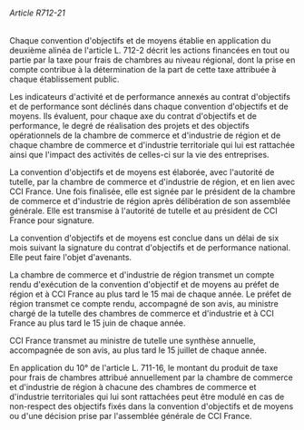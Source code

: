 ###### Article R712-21

Chaque convention d'objectifs et de moyens établie en application du deuxième alinéa de l'article L. 712-2 décrit les actions financées en tout ou partie par la taxe pour frais de chambres au niveau régional, dont la prise en compte contribue à la détermination de la part de cette taxe attribuée à chaque établissement public.

Les indicateurs d'activité et de performance annexés au contrat d'objectifs et de performance sont déclinés dans chaque convention d'objectifs et de moyens. Ils évaluent, pour chaque axe du contrat d'objectifs et de performance, le degré de réalisation des projets et des objectifs opérationnels de la chambre de commerce et d'industrie de région et de chaque chambre de commerce et d'industrie territoriale qui lui est rattachée ainsi que l'impact des activités de celles-ci sur la vie des entreprises.

La convention d'objectifs et de moyens est élaborée, avec l'autorité de tutelle, par la chambre de commerce et d'industrie de région, et en lien avec CCI France. Une fois finalisée, elle est signée par le président de la chambre de commerce et d'industrie de région après délibération de son assemblée générale. Elle est transmise à l'autorité de tutelle et au président de CCI France pour signature.

La convention d'objectifs et de moyens est conclue dans un délai de six mois suivant la signature du contrat d'objectifs et de performance national. Elle peut faire l'objet d'avenants.

La chambre de commerce et d'industrie de région transmet un compte rendu d'exécution de la convention d'objectif et de moyens au préfet de région et à CCI France au plus tard le 15 mai de chaque année. Le préfet de région transmet ce compte rendu, accompagné de son avis, au ministre chargé de la tutelle des chambres de commerce et d'industrie et à CCI France au plus tard le 15 juin de chaque année.

CCI France transmet au ministre de tutelle une synthèse annuelle, accompagnée de son avis, au plus tard le 15 juillet de chaque année.

En application du 10° de l'article L. 711-16, le montant du produit de taxe pour frais de chambres attribué annuellement par la chambre de commerce et d'industrie de région à chacune des chambres de commerce et d'industrie territoriales qui lui sont rattachées peut être modulé en cas de non-respect des objectifs fixés dans la convention d'objectifs et de moyens ou d'une décision prise par l'assemblée générale de CCI France.

